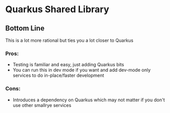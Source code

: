 # Quarkus Shared Library

## Bottom Line
This is a lot more rational but ties you a lot closer to Quarkus

### Pros:
- Testing is familiar and easy, just adding Quarkus bits
- You can run this in dev mode if you want and add dev-mode only services to do in-place/faster development

### Cons:
- Introduces a dependency on Quarkus which may not matter if you don't use other smallrye services